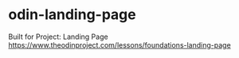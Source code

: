 # odin-landing-page

Built for Project: Landing Page 
https://www.theodinproject.com/lessons/foundations-landing-page